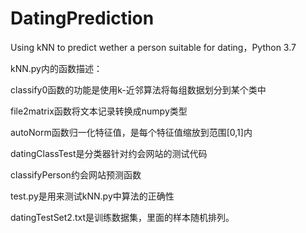 # DatingPrediction
Using kNN to predict wether a person suitable for dating，Python 3.7

kNN.py内的函数描述：

classify0函数的功能是使用k-近邻算法将每组数据划分到某个类中

file2matrix函数将文本记录转换成numpy类型

autoNorm函数归一化特征值，是每个特征值缩放到范围[0,1]内

datingClassTest是分类器针对约会网站的测试代码

classifyPerson约会网站预测函数

test.py是用来测试kNN.py中算法的正确性

datingTestSet2.txt是训练数据集，里面的样本随机排列。

